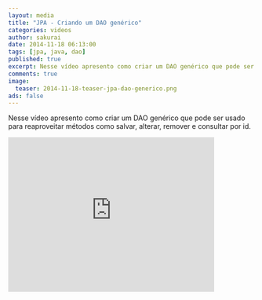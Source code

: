 ```yaml
---
layout: media
title: "JPA - Criando um DAO genérico"
categories: videos
author: sakurai
date: 2014-11-18 06:13:00
tags: [jpa, java, dao]
published: true
excerpt: Nesse vídeo apresento como criar um DAO genérico que pode ser usado para reaproveitar métodos como salvar, alterar, remover e consultar por id.
comments: true
image:
  teaser: 2014-11-18-teaser-jpa-dao-generico.png
ads: false
---
```


Nesse vídeo apresento como criar um DAO genérico que pode ser usado para reaproveitar métodos como salvar, alterar, remover e consultar por id.

<iframe width="420" height="315" src="https://www.youtube.com/embed/DN8Jh-xdejU" frameborder="0" allowfullscreen></iframe>
